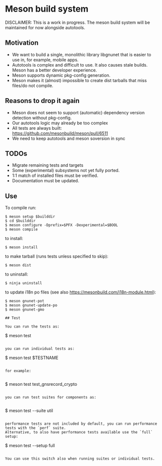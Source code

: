 # Meson build system

DISCLAIMER: This is a work in progress. The meson build system will be maintained for now alongside autotools.

## Motivation

  - We want to build a single, monolithic library libgnunet that is easier to use in, for example, mobile apps.
  - Autotools is complex and difficult to use. It also causes stale builds. Meson has a better developer experience.
  - Meson supports dynamic pkg-config generation.
  - Meson makes it (almost) impossible to create dist tarballs that miss files/do not compile.


## Reasons to drop it again

  - Meson does not seem to support (automatic) dependency version detection without pkg-config.
  - Our autotools logic may already be too complex
  - All tests are always built: https://github.com/mesonbuild/meson/pull/6511
  - We need to keep autotools and meson soversion in sync

## TODOs

  - Migrate remaining tests and targets
  - Some (experimental) subsystems not yet fully ported.
  - 1:1 match of installed files must be verified.
  - Documentation must be updated.

## Use

To compile run:

```
$ meson setup $builddir
$ cd $builddir
$ meson configure -Dprefix=$PFX -Dexperimental=$BOOL
$ meson compile
```

to install:

```
$ meson install
```

to make tarball (runs tests unless specified to skip):

```
$ meson dist
```

to uninstall:

```
$ ninja uninstall
```

to update i18n po files (see also https://mesonbuild.com/i18n-module.html):

```
$ meson gnunet-pot
$ meson gnunet-update-po
$ meson gnunet-gmo

## Test

You can run the tests as:

```
$ meson test
```

you can run individual tests as:

```
$ meson test $TESTNAME
```

for example:


```
$ meson test test_gnsrecord_crypto
```

you can run test suites for components as:


```
$ meson test --suite util
```

performance tests are not included by default, you can run performance tests with the `perf` suite.
Alternative, to also have performance tests available use the `full` setup:

```
$ meson test --setup full
```

You can use this switch also when running suites or individual tests.


